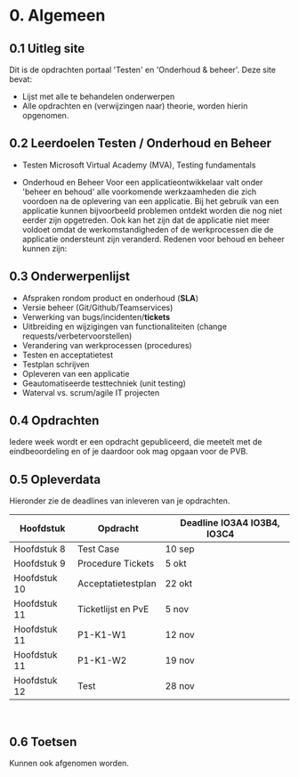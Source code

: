 # 0. Algemeen

## 0.1 Uitleg site
Dit is de opdrachten portaal 'Testen' en 'Onderhoud & beheer'.
Deze site bevat:
- Lijst met alle te behandelen onderwerpen
- Alle opdrachten en (verwijzingen naar) theorie, worden hierin opgenomen.

## 0.2 Leerdoelen Testen / Onderhoud en Beheer

- Testen
Microsoft Virtual Academy (MVA), Testing fundamentals

- Onderhoud en Beheer
Voor een applicatieontwikkelaar valt onder 'beheer en behoud' alle voorkomende werkzaamheden die zich voordoen na de oplevering van een applicatie. Bij het gebruik van een applicatie kunnen bijvoorbeeld problemen ontdekt worden die nog niet eerder zijn opgetreden. Ook kan het zijn dat de applicatie niet meer voldoet omdat de werkomstandigheden of de werkprocessen die de applicatie ondersteunt zijn veranderd. Redenen voor behoud en beheer kunnen zijn:

## 0.3 Onderwerpenlijst

 - Afspraken rondom product en onderhoud (__SLA__)
 - Versie beheer (Git/Github/Teamservices)
 - Verwerking van bugs/incidenten/__tickets__ 
 - Uitbreiding en wijzigingen van functionaliteiten (change requests/verbetervoorstellen)
 - Verandering van werkprocessen (procedures)
 - Testen  en acceptatietest
 - Testplan schrijven
 - Opleveren van een applicatie
 - Geautomatiseerde testtechniek (unit testing)
 - Waterval vs. scrum/agile IT projecten

## 0.4 Opdrachten

Iedere week wordt er een opdracht gepubliceerd, die meetelt met de eindbeoordeling en of je daardoor ook mag opgaan voor de PVB.

## 0.5 Opleverdata
Hieronder zie de deadlines van inleveren van je opdrachten. 

|&nbsp;Hoofdstuk  | &nbsp;Opdracht | &nbsp; &nbsp; Deadline IO3A4 IO3B4, IO3C4 &nbsp; &nbsp; |
|-----------------|--------------- | -------------------|
| Hoofdstuk 8     | Test Case  | 10 sep |
| Hoofdstuk 9     | Procedure Tickets  | 5 okt |
| Hoofdstuk 10    | Acceptatietestplan  | 22 okt |
| Hoofdstuk 11    | Ticketlijst en PvE  | 5 nov |
| Hoofdstuk 11    | P1-K1-W1  |  12 nov |
| Hoofdstuk 11    | P1-K1-W2  |  19 nov |
| Hoofdstuk 12    | Test  | 28 nov |

<br> 




## 0.6 Toetsen 

Kunnen ook afgenomen worden.